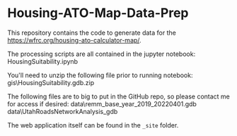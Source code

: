 # Housing-ATO-Map-Data-Prep

This repository contains the code to generate data for the https://wfrc.org/housing-ato-calculator-map/.

The processing scripts are all contained in the jupyter notebook: HousingSuitability.ipynb

You'll need to unzip the following file prior to running notebook: gis\HousingSuitability.gdb.zip

The following files are to big to put in the GitHub repo, so please contact me for access if desired: 
data\remm_base_year_2019_20220401.gdb
data\UtahRoadsNetworkAnalysis_gdb

The web application itself can be found in the `_site` folder.

